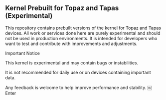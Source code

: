 ## Kernel Prebuilt for Topaz and Tapas (Experimental)

This repository contains prebuilt versions of the kernel for Topaz and Tapas devices. All work or services done here are purely experimental and should not be used in production environments. It is intended for developers who want to test and contribute with improvements and adjustments.

Important Notice

This kernel is experimental and may contain bugs or instabilities.

It is not recommended for daily use or on devices containing important data.

Any feedback is welcome to help improve performance and stability.
￼Enter
